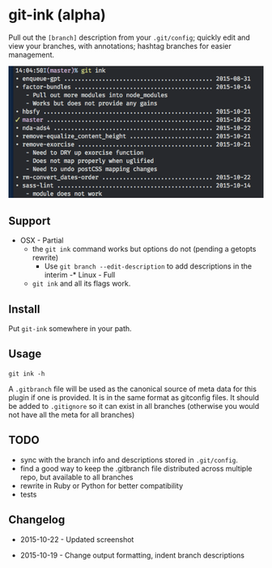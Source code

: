 # git-ink (alpha)

Pull out the `[branch]` description from your `.git/config`; quickly edit and
view your branches, with annotations; hashtag branches for easier management.

![Screenshot of output](screenshot.png)

## Support

- OSX - Partial
    - the `git ink` command works but options do not (pending a getopts rewrite)
        - Use `git branch --edit-description` to add descriptions in the interim
-* Linux - Full
    - `git ink` and all its flags work.

## Install

Put `git-ink` somewhere in your path.

## Usage

```shell
git ink -h
```

A `.gitbranch` file will be used as the canonical source of meta data for this
plugin if one is provided. It is in the same format as gitconfig files.
It should be added to `.gitignore` so it can exist in all branches (otherwise
you would not have all the meta for all branches)

## TODO

- sync with the branch info and descriptions stored in `.git/config`.
- find a good way to keep the .gitbranch file distributed across multiple repo,
  but available to all branches
- rewrite in Ruby or Python for better compatibility
- tests

## Changelog

- 2015-10-22 - Updated screenshot

- 2015-10-19 - Change output formatting, indent branch descriptions

